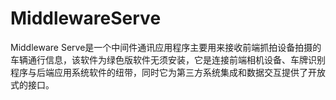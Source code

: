 # MiddlewareServe
Middleware Serve是一个中间件通讯应用程序主要用来接收前端抓拍设备拍摄的车辆通行信息，该软件为绿色版软件无须安装，它是连接前端相机设备、车牌识别程序与后端应用系统软件的纽带，同时它为第三方系统集成和数据交互提供了开放式的接口。
